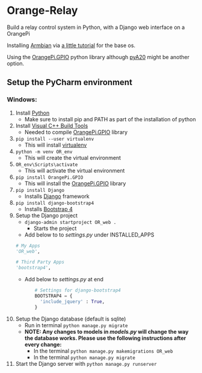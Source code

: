 # Orange-Relay
Build a relay control system in Python, with a Django web interface on a OrangePi

Installing [Armbian](https://docs.armbian.com/) via [a little tutorial](https://lucsmall.com/2017/01/19/beginners-guide-to-the-orange-pi-zero/) for the base os.

Using the [OrangePi.GPIO](https://github.com/Jeremie-C/OrangePi.GPIO) python library although [pyA20](https://pypi.org/project/pyA20/) might be another option.

## Setup the PyCharm environment

### Windows:

1. Install [Python](https://www.python.org/downloads/)
   - Make sure to install pip and PATH as part of the installation of python
2. Install [Visual C++ Build Tools](https://visualstudio.microsoft.com/visual-cpp-build-tools/)
   - Needed to compile [OrangePi.GPIO](https://github.com/Jeremie-C/OrangePi.GPIO) library
2. ```pip install --user virtualenv```
   - This will install [virtualenv](https://virtualenv.pypa.io/en/latest/)
3. ```python -m venv OR_env```
   - This will create the virtual environment
4. ```OR_env\Scripts\activate```
   - This will activate the virtual environment
5. ```pip install OrangePi.GPIO```
   - This will install the [OrangePi.GPIO](https://github.com/Jeremie-C/OrangePi.GPIO) library
6. ```pip install Django```
   - Installs [Django](https://www.djangoproject.com/) framework
7. ```pip install django-bootstrap4```
   - Installs [Bootstrap 4](https://django-bootstrap4.readthedocs.io/en/latest/)
8. Setup the Django project
   - ```django-admin startproject OR_web . ```
      - Starts the project
   - Add below to to _settings.py_ under INSTALLED_APPS
   ```python
   # My Apps
   'OR_web',
   
   # Third Party Apps
   'bootstrap4',
   ``` 
   - Add below to _settings.py_ at end
   ```python
          # Settings for django-bootstrap4
          BOOTSTRAP4 = {
            'include_jquery' : True,
          }
   ```
9. Setup the Django database (default is sqlite)
   - Run in terminal ```python manage.py migrate```
   - **NOTE: Any changes to models in _models.py_ will change the way the database works.  Please use the following instructions after every change:**
     - In the terminal ```python manage.py makemigrations OR_web```
     - In the terminal ```python manage.py migrate```
10. Start the Django server with ```python manage.py runserver```